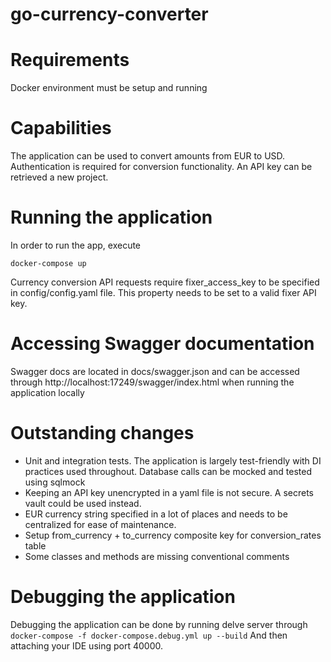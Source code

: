 # go-currency-converter

# Requirements

Docker environment must be setup and running

# Capabilities
The application can be used to convert amounts from EUR to USD.
Authentication is required for conversion functionality.
An API key can be retrieved a new project.

# Running the application

In order to run the app, execute

`docker-compose up`

Currency conversion API requests require fixer_access_key to be specified in config/config.yaml file.
This property needs to be set to a valid fixer API key.

# Accessing Swagger documentation
Swagger docs are located in docs/swagger.json and can be accessed through http://localhost:17249/swagger/index.html
when running the application locally

# Outstanding changes
- Unit and integration tests. The application is largely test-friendly with DI practices used throughout. Database calls can be mocked and tested using sqlmock
- Keeping an API key unencrypted in a yaml file is not secure. A secrets vault could be used instead.
- EUR currency string specified in a lot of places and needs to be centralized for ease of maintenance.
- Setup from_currency + to_currency composite key for conversion_rates table
- Some classes and methods are missing conventional comments

# Debugging the application

Debugging the application can be done by running delve server through
`docker-compose -f docker-compose.debug.yml up --build`
And then attaching your IDE using port 40000.